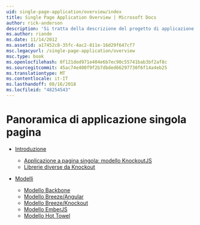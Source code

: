 ```yaml
---
uid: single-page-application/overview/index
title: Single Page Application Overview | Microsoft Docs
author: rick-anderson
description: 'Si tratta della descrizione del progetto di applicazione a singola pagina: The ASP.NET singola pagina Application (SPA) è una nuova funzionalità in versione di anteprima di MVC 4 beta. Fornisce un migliore end-to-end e...'
ms.author: riande
ms.date: 11/14/2012
ms.assetid: a17452c8-35fc-4ac2-811e-16d29f647cf7
msc.legacyurl: /single-page-application/overview
msc.type: book
ms.openlocfilehash: 0f121ded971e404e6b7ec90c55741bab3bf2af8c
ms.sourcegitcommit: 45ac74e400f9f2b7dbded66297730f6f14a4eb25
ms.translationtype: MT
ms.contentlocale: it-IT
ms.lasthandoff: 08/16/2018
ms.locfileid: "48254543"
---
```

<a name="single-page-application-overview"></a>Panoramica di applicazione singola pagina
====================
- [Introduzione](introduction/index.md)

    - [Applicazione a pagina singola: modello KnockoutJS](introduction/knockoutjs-template.md)
    - [Librerie diverse da Knockout](introduction/other-libraries.md)
- [Modelli](templates/index.md)

    - [Modello Backbone](templates/backbonejs-template.md)
    - [Modello Breeze/Angular](templates/breezeangular-template.md)
    - [Modello Breeze/Knockout](templates/breezeknockout-template.md)
    - [Modello EmberJS](templates/emberjs-template.md)
    - [Modello Hot Towel](templates/hottowel-template.md)
